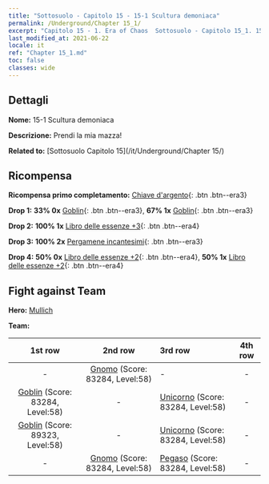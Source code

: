 ```yaml
---
title: "Sottosuolo - Capitolo 15 - 15-1 Scultura demoniaca"
permalink: /Underground/Chapter 15_1/
excerpt: "Capitolo 15 - 1. Era of Chaos  Sottosuolo - Capitolo 15_1. 15-1 Scultura demoniaca"
last_modified_at: 2021-06-22
locale: it
ref: "Chapter 15_1.md"
toc: false
classes: wide
---
```


## Dettagli

 **Nome:** 15-1 Scultura demoniaca

 **Descrizione:** Prendi la mia mazza!

 **Related to:** [Sottosuolo Capitolo 15](/it/Underground/Chapter 15/)

## Ricompensa

 **Ricompensa primo completamento:** [Chiave d'argento](/ItemsIT/con_693/){: .btn .btn--era3}

 **Drop 1:** **33% 0x** [Goblin](/ItemsIT/unt_217/){: .btn .btn--era3}, **67% 1x** [Goblin](/ItemsIT/unt_217/){: .btn .btn--era3}

 **Drop 2:** **100% 1x** [Libro delle essenze +3](/ItemsIT/mat_60/){: .btn .btn--era4}

 **Drop 3:** **100% 2x** [Pergamene incantesimi](/ItemsIT/con_694/){: .btn .btn--era3}

 **Drop 4:** **50% 0x** [Libro delle essenze +2](/ItemsIT/mat_53/){: .btn .btn--era4}, **50% 1x** [Libro delle essenze +2](/ItemsIT/mat_53/){: .btn .btn--era4}


## Fight against Team
 **Hero:** [Mullich](/it/heroes/Mullich/)

 **Team:**


  | 1st row | 2nd row | 3rd row | 4th row |
  |:----:|:----:|:----|:----:|
  | - | [Gnomo](/it/units/Dwarf/) (Score: 83284, Level:58)  | - | - |
  | [Goblin](/it/units/Goblin/) (Score: 83284, Level:58)  | - | [Unicorno](/it/units/Unicorn/) (Score: 83284, Level:58)  | - |
  | [Goblin](/it/units/Goblin/) (Score: 89323, Level:58)  | - | [Unicorno](/it/units/Unicorn/) (Score: 83284, Level:58)  | - |
  | - | [Gnomo](/it/units/Dwarf/) (Score: 83284, Level:58)  | [Pegaso](/it/units/Pegasus/) (Score: 83284, Level:58)  | - |


